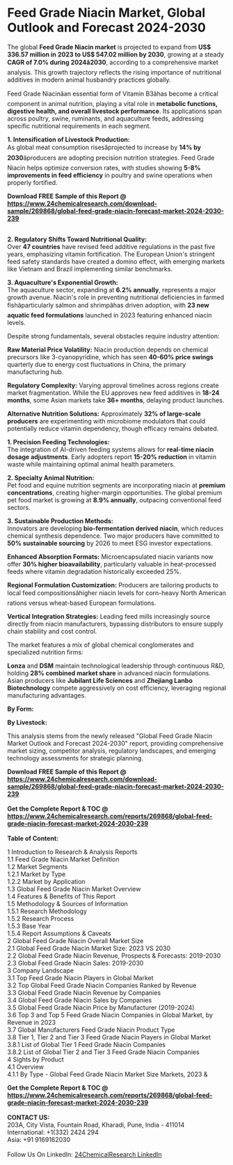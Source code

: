 <h1>Feed Grade Niacin Market, Global Outlook and Forecast 2024-2030</h1><p>The global <strong>Feed Grade Niacin market</strong> is projected to expand from <strong>US$ 336.57 million in 2023 to US$ 547.02 million by 2030</strong>, growing at a steady <strong>CAGR of 7.0% during 2024â2030</strong>, according to a comprehensive market analysis. This growth trajectory reflects the rising importance of nutritional additives in modern animal husbandry practices globally.</p><p>Feed Grade Niacinâan essential form of Vitamin B3âhas become a critical component in animal nutrition, playing a vital role in <strong>metabolic functions, digestive health, and overall livestock performance</strong>. Its applications span across poultry, swine, ruminants, and aquaculture feeds, addressing specific nutritional requirements in each segment.</p><p><strong>1. Intensification of Livestock Production:</strong><br>
As global meat consumption risesâprojected to increase by <strong>14% by 2030</strong>âproducers are adopting precision nutrition strategies. Feed Grade Niacin helps optimize conversion rates, with studies showing <strong>5-8% improvements in feed efficiency</strong> in poultry and swine operations when properly fortified.</p><div><b>Download FREE Sample of this Report @ 
            <a href="https://www.24chemicalresearch.com/download-sample/269868/global-feed-grade-niacin-forecast-market-2024-2030-239">
            https://www.24chemicalresearch.com/download-sample/269868/global-feed-grade-niacin-forecast-market-2024-2030-239</a></b></div><br><p><strong>2. Regulatory Shifts Toward Nutritional Quality:</strong><br>
Over <strong>47 countries</strong> have revised feed additive regulations in the past five years, emphasizing vitamin fortification. The European Union's stringent feed safety standards have created a domino effect, with emerging markets like Vietnam and Brazil implementing similar benchmarks.</p><p><strong>3. Aquaculture's Exponential Growth:</strong><br>
The aquaculture sector, expanding at <strong>6.2% annually</strong>, represents a major growth avenue. Niacin's role in preventing nutritional deficiencies in farmed fishâparticularly salmon and shrimpâhas driven adoption, with <strong>23 new aquatic feed formulations</strong> launched in 2023 featuring enhanced niacin levels.</p><p>Despite strong fundamentals, several obstacles require industry attention:</p><p><strong>Raw Material Price Volatility:</strong> Niacin production depends on chemical precursors like 3-cyanopyridine, which has seen <strong>40-60% price swings</strong> quarterly due to energy cost fluctuations in China, the primary manufacturing hub.</p><p><strong>Regulatory Complexity:</strong> Varying approval timelines across regions create market fragmentation. While the EU approves new feed additives in <strong>18-24 months</strong>, some Asian markets take <strong>36+ months</strong>, delaying product launches.</p><p><strong>Alternative Nutrition Solutions:</strong> Approximately <strong>32% of large-scale producers</strong> are experimenting with microbiome modulators that could potentially reduce vitamin dependency, though efficacy remains debated.</p><p><strong>1. Precision Feeding Technologies:</strong><br>
The integration of AI-driven feeding systems allows for <strong>real-time niacin dosage adjustments</strong>. Early adopters report <strong>15-20% reduction</strong> in vitamin waste while maintaining optimal animal health parameters.</p><p><strong>2. Specialty Animal Nutrition:</strong><br>
Pet food and equine nutrition segments are incorporating niacin at <strong>premium concentrations</strong>, creating higher-margin opportunities. The global premium pet food market is growing at <strong>8.9% annually</strong>, outpacing conventional feed sectors.</p><p><strong>3. Sustainable Production Methods:</strong><br>
Innovators are developing <strong>bio-fermentation derived niacin</strong>, which reduces chemical synthesis dependence. Two major producers have committed to <strong>50% sustainable sourcing</strong> by 2026 to meet ESG investor expectations.</p><p><strong>Enhanced Absorption Formats:</strong> Microencapsulated niacin variants now offer <strong>30% higher bioavailability</strong>, particularly valuable in heat-processed feeds where vitamin degradation historically exceeded 25%.</p><p><strong>Regional Formulation Customization:</strong> Producers are tailoring products to local feed compositionsâhigher niacin levels for corn-heavy North American rations versus wheat-based European formulations.</p><p><strong>Vertical Integration Strategies:</strong> Leading feed mills increasingly source directly from niacin manufacturers, bypassing distributors to ensure supply chain stability and cost control.</p><p>The market features a mix of global chemical conglomerates and specialized nutrition firms:</p><p><strong>Lonza</strong> and <strong>DSM</strong> maintain technological leadership through continuous R&amp;D, holding <strong>28% combined market share</strong> in advanced niacin formulations. Asian producers like <strong>Jubilant Life Sciences</strong> and <strong>Zhejiang Lanbo Biotechnology</strong> compete aggressively on cost efficiency, leveraging regional manufacturing advantages.</p><p><strong>By Form:</strong></p><p><strong>By Livestock:</strong></p><p>This analysis stems from the newly released "Global Feed Grade Niacin Market Outlook and Forecast 2024-2030" report, providing comprehensive market sizing, competitor analysis, regulatory landscapes, and emerging technology assessments for strategic planning.</p><div><b>Download FREE Sample of this Report @ 
            <a href="https://www.24chemicalresearch.com/download-sample/269868/global-feed-grade-niacin-forecast-market-2024-2030-239">
            https://www.24chemicalresearch.com/download-sample/269868/global-feed-grade-niacin-forecast-market-2024-2030-239</a></b></div><br><div><b>Get the Complete Report & TOC @ 
            <a href="https://www.24chemicalresearch.com/reports/269868/global-feed-grade-niacin-forecast-market-2024-2030-239">
            https://www.24chemicalresearch.com/reports/269868/global-feed-grade-niacin-forecast-market-2024-2030-239</a></b></div><br>
            <b>Table of Content:</b><p>1 Introduction to Research & Analysis Reports<br />
    1.1 Feed Grade Niacin Market Definition<br />
    1.2 Market Segments<br />
        1.2.1 Market by Type<br />
        1.2.2 Market by Application<br />
    1.3 Global Feed Grade Niacin Market Overview<br />
    1.4 Features & Benefits of This Report<br />
    1.5 Methodology & Sources of Information<br />
        1.5.1 Research Methodology<br />
        1.5.2 Research Process<br />
        1.5.3 Base Year<br />
        1.5.4 Report Assumptions & Caveats<br />
2 Global Feed Grade Niacin Overall Market Size<br />
    2.1 Global Feed Grade Niacin Market Size: 2023 VS 2030<br />
    2.2 Global Feed Grade Niacin Revenue, Prospects & Forecasts: 2019-2030<br />
    2.3 Global Feed Grade Niacin Sales: 2019-2030<br />
3 Company Landscape<br />
    3.1 Top Feed Grade Niacin Players in Global Market<br />
    3.2 Top Global Feed Grade Niacin Companies Ranked by Revenue<br />
    3.3 Global Feed Grade Niacin Revenue by Companies<br />
    3.4 Global Feed Grade Niacin Sales by Companies<br />
    3.5 Global Feed Grade Niacin Price by Manufacturer (2019-2024)<br />
    3.6 Top 3 and Top 5 Feed Grade Niacin Companies in Global Market, by Revenue in 2023<br />
    3.7 Global Manufacturers Feed Grade Niacin Product Type<br />
    3.8 Tier 1, Tier 2 and Tier 3 Feed Grade Niacin Players in Global Market<br />
        3.8.1 List of Global Tier 1 Feed Grade Niacin Companies<br />
        3.8.2 List of Global Tier 2 and Tier 3 Feed Grade Niacin Companies<br />
4 Sights by Product<br />
    4.1 Overview<br />
        4.1.1 By Type - Global Feed Grade Niacin Market Size Markets, 2023 &</p><div><b>Get the Complete Report & TOC @ 
            <a href="https://www.24chemicalresearch.com/reports/269868/global-feed-grade-niacin-forecast-market-2024-2030-239">
            https://www.24chemicalresearch.com/reports/269868/global-feed-grade-niacin-forecast-market-2024-2030-239</a></b></div><br><b>CONTACT US:</b><br>
            203A, City Vista, Fountain Road, Kharadi, Pune, India - 411014<br>
            International: +1(332) 2424 294<br>
            Asia: +91 9169162030 <br><br>
            Follow Us On LinkedIn: <a href="https://www.linkedin.com/company/24chemicalresearch/">24ChemicalResearch LinkedIn</a>